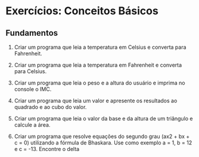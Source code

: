 # Exercícios: Conceitos Básicos

## Fundamentos

1. Criar um programa que leia a temperatura em Celsius e converta para Fahrenheit.

2. Criar um programa que leia a temperatura em Fahrenheit e converta para Celsius.

3. Criar um programa que leia o peso e a altura do usuário e imprima no console o IMC.

4. Criar um programa que leia um valor e apresente os resultados ao quadrado e ao cubo do valor.

5. Criar um programa que leia o valor da base e da altura de um triângulo e calcule a área.

6. Criar um programa que resolve equações do segundo grau (ax2 + bx + c = 0) utilizando a fórmula de Bhaskara. Use como exemplo a = 1, b = 12 e c = -13. Encontre o delta
